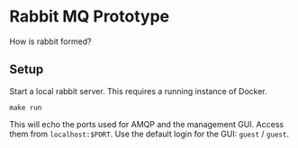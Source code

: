 Rabbit MQ Prototype
====

How is rabbit formed?

## Setup
Start a local rabbit server. This requires a running instance of Docker.

```shell
make run
```

This will echo the ports used for AMQP and the management GUI. Access them from `localhost:$PORT`. Use the default login for the GUI: `guest` / `guest`.
